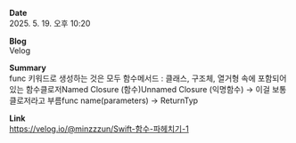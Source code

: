 **Date**  
2025. 5. 19. 오후 10:20

**Blog**  
Velog

**Summary**  
func 키워드로 생성하는 것은 모두 함수메서드 : 클래스, 구조체, 열거형 속에 포함되어 있는 함수클로저Named Closure (함수)Unnamed Closure (익명함수) → 이걸 보통 클로저라고 부름func name(parameters) -> ReturnTyp

**Link**  
https://velog.io/@minzzzun/Swift-함수-파헤치기-1